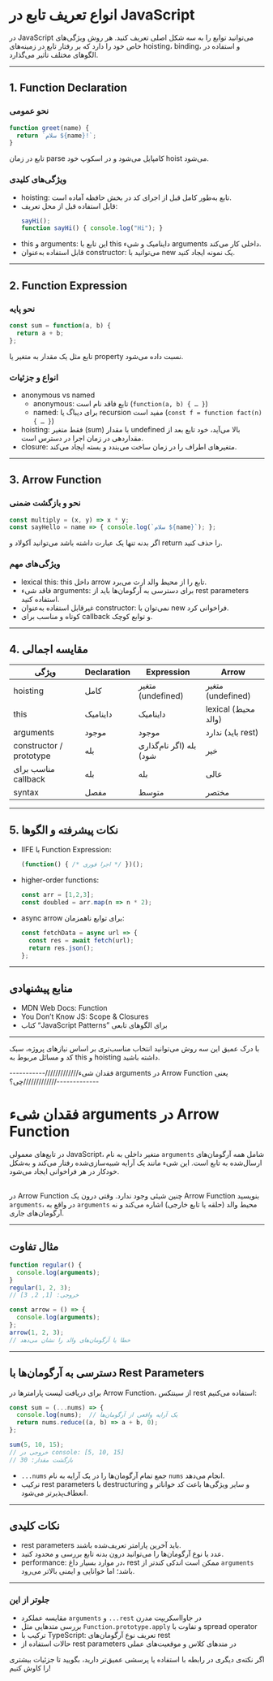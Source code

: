 # انواع تعریف تابع در JavaScript

در JavaScript می‌توانید توابع را به سه شکل اصلی تعریف کنید. هر روش ویژگی‌های خاص خود را دارد که بر رفتار تابع در زمینه‌های hoisting، binding، و استفاده در الگوهای مختلف تأثیر می‌گذارد.

---

## 1. Function Declaration

### نحو عمومی

```js
function greet(name) {
  return `سلام ${name}!`;
}
```

تابع در زمان parse کامپایل می‌شود و در اسکوپ خود hoist می‌شود.

### ویژگی‌های کلیدی

- hoisting: تابع به‌طور کامل قبل از اجرای کد در بخش حافظه آماده است.
- قابل استفاده قبل از محل تعریف:
  ```js
  sayHi();
  function sayHi() { console.log("Hi"); }
  ```
- this و arguments: این تابع با this داینامیک و شیء arguments داخلی کار می‌کند.
- قابل استفاده به‌عنوان constructor: می‌توانید با new یک نمونه ایجاد کنید.

---

## 2. Function Expression

### نحو پایه

```js
const sum = function(a, b) {
  return a + b;
};
```

تابع مثل یک مقدار به متغیر یا property نسبت داده می‌شود.

### انواع و جزئیات

- anonymous vs named  
  - anonymous: تابع فاقد نام است (`function(a, b) { … }`)  
  - named: برای دیباگ یا recursion مفید است (`const f = function fact(n) { … }`)  
- hoisting: فقط متغیر (sum) با مقدار undefined بالا می‌آید، خود تابع بعد از مقداردهی در زمان اجرا در دسترس است.
- closure: متغیرهای اطراف را در زمان ساخت می‌بندد و بسته ایجاد می‌کند.

---

## 3. Arrow Function

### نحو و بازگشت ضمنی

```js
const multiply = (x, y) => x * y;
const sayHello = name => { console.log(`سلام ${name}`); };
```

اگر بدنه تنها یک عبارت داشته باشد می‌توانید آکولاد و return را حذف کنید.

### ویژگی‌های مهم

- lexical this: this داخل arrow تابع را از محیط والد ارث می‌برد.
- فاقد شیء arguments: برای دسترسی به آرگومان‌ها باید از rest parameters استفاده کنید.
- غیرقابل استفاده به‌عنوان constructor: نمی‌توان با new فراخوانی کرد.
- کوتاه و مناسب برای callback و توابع کوچک.

---

## 4. مقایسه اجمالی

| ویژگی                | Declaration      | Expression          | Arrow                       |
|-----------------------|------------------|---------------------|-----------------------------|
| hoisting              | کامل             | متغیر (undefined)   | متغیر (undefined)           |
| this                  | داینامیک         | داینامیک            | lexical (محیط والد)        |
| arguments             | موجود            | موجود               | ندارد (باید rest)          |
| constructor / prototype | بله             | بله (اگر نام‌گذاری شود)| خیر                       |
| مناسب برای callback  | بله              | بله                 | عالی                        |
| syntax                 | مفصل             | متوسط               | مختصر                       |

---

## 5. نکات پیشرفته و الگوها

- IIFE با Function Expression:
  ```js
  (function() { /* اجرا فوری */ })();
  ```
- higher-order functions:
  ```js
  const arr = [1,2,3];
  const doubled = arr.map(n => n * 2);
  ```
- async arrow برای توابع ناهمزمان:
  ```js
  const fetchData = async url => {
    const res = await fetch(url);
    return res.json();
  };
  ```

---

## منابع پیشنهادی

- MDN Web Docs: Function  
- You Don’t Know JS: Scope & Closures  
- کتاب “JavaScript Patterns” برای الگوهای تابعی

---

با درک عمیق این سه روش می‌توانید انتخاب مناسب‌تری بر اساس نیازهای پروژه، سبک کد و مسائل مربوط به this و hoisting داشته باشید.


-----------/////////////فقدان شیء arguments در Arrow Function یعنی چی؟/////////////-------------

# فقدان شیء arguments در Arrow Function

در تابع‌های معمولی JavaScript، متغیر داخلی به نام `arguments` شامل همه آرگومان‌های ارسال‌شده به تابع است. این شیء مانند یک آرایه شبیه‌سازی‌شده رفتار می‌کند و به‌شکل خودکار در هر فراخوانی ایجاد می‌شود.

‍  
در Arrow Function چنین شیئی وجود ندارد. وقتی درون یک Arrow Function بنویسید `arguments`، در واقع به `arguments` محیط والد (حلقه یا تابع خارجی) اشاره می‌کند و نه آرگومان‌های جاری.

---

## مثال تفاوت

```js
function regular() {
  console.log(arguments);
}
regular(1, 2, 3); 
// خروجی: [1, 2, 3]

const arrow = () => {
  console.log(arguments);
};
arrow(1, 2, 3); 
// خطا یا آرگومان‌های والد را نشان می‌دهد
```

---

## دسترسی به آرگومان‌ها با Rest Parameters

برای دریافت لیست پارامترها در Arrow Function، از سینتکس rest استفاده می‌کنیم:

```js
const sum = (...nums) => {
  console.log(nums);  // یک آرایه واقعی از آرگومان‌ها
  return nums.reduce((a, b) => a + b, 0);
};

sum(5, 10, 15);  
// خروجی در console: [5, 10, 15]
// بازگشت مقدار: 30
```

- `...nums` جمع تمام آرگومان‌ها را در یک آرایه به نام `nums` انجام می‌دهد.  
- ترکیب rest parameters با destructuring و سایر ویژگی‌ها باعث کد خواناتر و انعطاف‌پذیرتر می‌شود.

---

## نکات کلیدی

- rest parameters باید آخرین پارامتر تعریف‌شده باشند.  
- عدد یا نوع آرگومان‌ها را می‌توانید درون بدنه تابع بررسی و محدود کنید.  
- performance: در موارد بسیار داغ، rest ممکن است اندکی کندتر از `arguments` باشد؛ اما خوانایی و ایمنی بالاتر می‌رود.

---

### جلوتر از این

- مقایسه عملکرد `arguments` و `...rest` در جاوااسکریپت مدرن  
- بررسی متدهایی مثل `Function.prototype.apply` و تفاوت با spread operator  
- ترکیب با TypeScript: تعریف نوع آرگومان‌های rest  
- حالات استفاده از rest parameters در متدهای کلاس و موقعیت‌های عملی  

اگر نکته‌ی دیگری در رابطه با استفاده یا پرسشی عمیق‌تر دارید، بگویید تا جزئیات بیشتری را کاوش کنیم!

